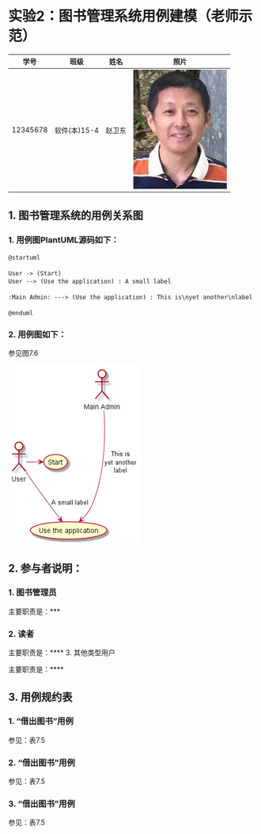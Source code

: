 # 实验2：图书管理系统用例建模（老师示范）
|学号|班级|姓名|照片|
|:-------:|:-------------: | :----------:|:---:|
|12345678|软件(本)15-4|赵卫东|![flow1](../myself.jpg)|

## 1. 图书管理系统的用例关系图

### 1. 用例图PlantUML源码如下：

``` usecase
@startuml

User -> (Start)
User --> (Use the application) : A small label

:Main Admin: ---> (Use the application) : This is\nyet another\nlabel

@enduml
```


### 2. 用例图如下：

参见图7.6

![usecase](usecase.png)

## 2. 参与者说明：

###     1. 图书管理员

主要职责是：***
###     2. 读者

主要职责是：****
    3. 其他类型用户
    
主要职责是：****

##     3. 用例规约表

###     1. “借出图书”用例

参见：表7.5

###     2. “借出图书”用例

参见：表7.5

###     3. “借出图书”用例

参见：表7.5